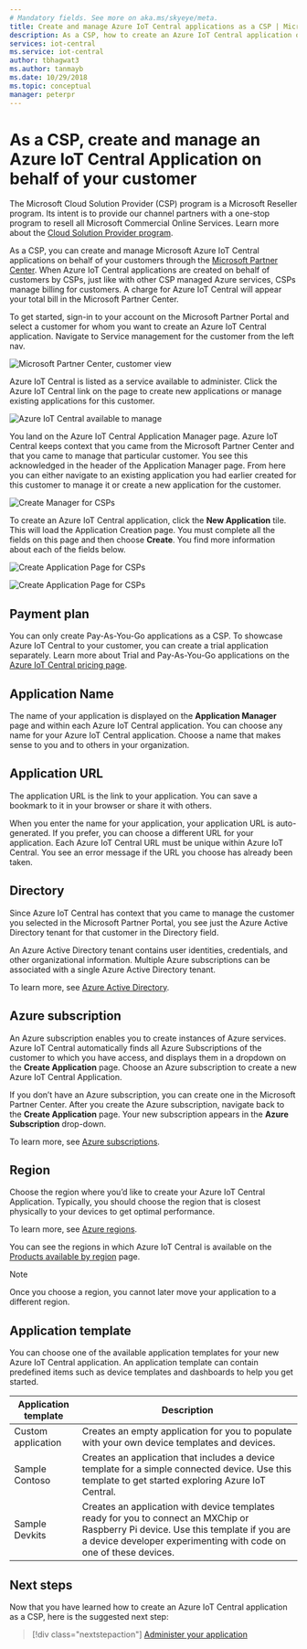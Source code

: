 ```yaml
---
# Mandatory fields. See more on aka.ms/skyeye/meta.
title: Create and manage Azure IoT Central applications as a CSP | Microsoft Docs
description: As a CSP, how to create an Azure IoT Central application on behalf of your customer.
services: iot-central
ms.service: iot-central
author: tbhagwat3
ms.author: tanmayb
ms.date: 10/29/2018
ms.topic: conceptual
manager: peterpr
---
```


# As a CSP, create and manage an Azure IoT Central Application on behalf of your customer 

The Microsoft Cloud Solution Provider (CSP) program is a Microsoft Reseller program. Its intent is to provide our channel partners with a one-stop program to resell all Microsoft Commercial Online Services. Learn more about the [Cloud Solution Provider program](https://partner.microsoft.com/cloud-solution-provider).

As a CSP, you can create and manage Microsoft Azure IoT Central applications on behalf of your customers through the [Microsoft Partner Center](https://partnercenter.microsoft.com/partner/home). When Azure IoT Central applications are created on behalf of customers by CSPs, just like with other CSP managed Azure services, CSPs manage billing for customers. A charge for Azure IoT Central will appear your total bill in the Microsoft Partner Center.

To get started, sign-in to your account on the Microsoft Partner Portal and select a customer for whom you want to create an Azure IoT Central application. Navigate to Service management for the customer from the left nav.

![Microsoft Partner Center, customer view](media\howto-create-application-asCSP\image1.png)

Azure IoT Central is listed as a service available to administer. Click the Azure IoT Central link on the page to create new applications or manage existing applications for this customer.

![Azure IoT Central available to manage](media\howto-create-application-asCSP\image2.png)

You land on the Azure IoT Central Application Manager page. Azure IoT Central keeps context that you came from the Microsoft Partner Center and that you came to manage that particular customer. You see this acknowledged in the header of the Application Manager page. From here you can either navigate to an existing application you had earlier created for this customer to manage it or create a new application for the customer.

![Create Manager for CSPs](media\howto-create-application-asCSP\image3.png)

To create an Azure IoT Central application, click the **New Application** tile. This will load the Application Creation page. You must complete all the fields on this page and then choose **Create**. You find more information about each of the fields below.

![Create Application Page for CSPs](media\howto-create-application-asCSP\image4.png)

![Create Application Page for CSPs](media\howto-create-application-asCSP\image4-1.png)

## Payment plan

You can only create Pay-As-You-Go applications as a CSP. To showcase Azure IoT Central to your customer, you can create a trial application separately. Learn more about Trial and Pay-As-You-Go applications on the [Azure IoT Central pricing page](https://azure.microsoft.com/pricing/details/iot-central/).

## Application Name

The name of your application is displayed on the **Application Manager** page and within each Azure IoT Central application. You can choose any name for your Azure IoT Central application. Choose a name that makes sense to you and to others in your organization.

## Application URL

The application URL is the link to your application. You can save a bookmark to it in your browser or share it with others.

When you enter the name for your application, your application URL is auto-generated. If you prefer, you can choose a different URL for your application. Each Azure IoT Central URL must be unique within Azure IoT Central. You see an error message if the URL you choose has already been taken.

## Directory

Since Azure IoT Central has context that you came to manage the customer you selected in the Microsoft Partner Portal, you see just the Azure Active Directory tenant for that customer in the Directory field. 

An Azure Active Directory tenant contains user identities, credentials, and other organizational information. Multiple Azure subscriptions can be associated with a single Azure Active Directory tenant.

To learn more, see [Azure Active Directory](https://docs.microsoft.com/azure/active-directory/).

## Azure subscription

An Azure subscription enables you to create instances of Azure services. Azure IoT Central automatically finds all Azure Subscriptions of the customer to which you have access, and displays them in a dropdown on the **Create Application** page. Choose an Azure subscription to create a new Azure IoT Central Application.

If you don’t have an Azure subscription, you can create one in the Microsoft Partner Center. After you create the Azure subscription, navigate back to the **Create Application** page. Your new subscription appears in the **Azure Subscription** drop-down.

To learn more, see [Azure subscriptions](https://docs.microsoft.com/azure/guides/developer/azure-developer-guide#understanding-accounts-subscriptions-and-billing).

## Region

Choose the region where you’d like to create your Azure IoT Central Application. Typically, you should choose the region that is closest physically to your devices to get optimal performance.

To learn more, see [Azure regions](https://docs.microsoft.com/azure/guides/developer/azure-developer-guide#azure-regions).

You can see the regions in which Azure IoT Central is available on the [Products available by region](https://azure.microsoft.com/regions/services/) page.

> [!Note]
> Once you choose a region, you cannot later move your application to a different region.

## Application template

You can choose one of the available application templates for your new Azure IoT Central application. An application template can contain predefined items such as device templates and dashboards to help you get started.

| Application template | Description |
| -------------------- | ----------- |
| Custom application   | Creates an empty application for you to populate with your own device templates and devices. |
| Sample Contoso       | Creates an application that includes a device template for a simple connected device. Use this template to get started exploring Azure IoT Central. |
| Sample Devkits       | Creates an application with device templates ready for you to connect an MXChip or Raspberry Pi device. Use this template if you are a device developer experimenting with code on one of these devices. |

## Next steps

Now that you have learned how to create an Azure IoT Central application as a CSP, here is the suggested next step:

> [!div class="nextstepaction"]
> [Administer your application](howto-administer.md)